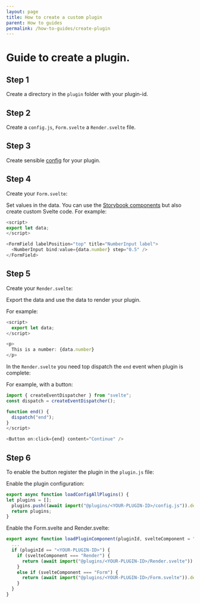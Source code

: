 ```yaml
---
layout: page
title: How to create a custom plugin
parent: How to guides
permalink: /how-to-guides/create-plugin
---
```


# Guide to create a plugin.

## Step 1
Create a directory in the ``plugin`` folder with your plugin-id.

## Step 2
Create a ``config.js``, ``Form.svelte`` a ``Render.svelte`` file.

## Step 3
Create sensible [config](/naabu/references/plugin-api.md) for your plugin.

## Step 4
Create your ``Form.svelte``:

Set values in the data. You can use the [Storybook components](/naabu/references/storybook/index.html?path=/story/form-stories--form-example-1) but also create custom Svelte code.
For example:

```js
<script>
export let data;
</script>

<FormField labelPosition="top" title="NumberInput label">
  <NumberInput bind:value={data.number} step="0.5" />
</FormField>
```

## Step 5
Create your ``Render.svelte``:

Export the data and use the data to render your plugin.

For example:
```js
<script>
  export let data;
</script>

<p>
  This is a number: {data.number}
</p>
```

In the ``Render.svelte`` you need top dispatch the ``end`` event when plugin is complete:

For example, with a button:
```js
import { createEventDispatcher } from "svelte";
const dispatch = createEventDispatcher();

function end() {
  dispatch("end");
}
</script>

<Button on:click={end} content="Continue" />
```


## Step 6

To enable the button register the plugin in the ``plugin.js`` file:

Enable the plugin configuration:
```js
export async function loadConfigAllPlugins() {
let plugins = [];
  plugins.push((await import("@plugins/<YOUR-PLUGIN-ID>/config.js")).default);
  return plugins;
}
```

Enable the Form.svelte and Render.svelte:
```js
export async function loadPluginComponent(pluginId, svelteComponent = "Render") {
  ...
  if (pluginId == "<YOUR-PLUGIN-ID>") {
    if (svelteComponent === "Render") {
      return (await import("@plugins/<YOUR-PLUGIN-ID>/Render.svelte")).default;
    }
    else if (svelteComponent === "Form") {
      return (await import("@plugins/<YOUR-PLUGIN-ID>/Form.svelte")).default;
    }
  }
}
```
